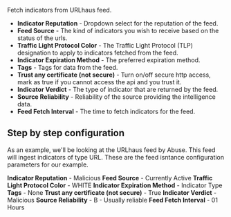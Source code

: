 Fetch indicators from URLhaus feed. 

* **Indicator Reputation** - Dropdown select for the reputation of the feed.
* **Feed Source** - The kind of indicators you wish to receive based on the status of the urls.
* **Traffic Light Protocol Color** - The Traffic Light Protocol (TLP) designation to apply to indicators fetched from the feed.
* **Indicator Expiration Method** - The preferred expiration method.
* **Tags** - Tags for data from the feed.
* **Trust any certificate (not secure)** - Turn on/off secure http access, mark as true if you cannot access the api and you trust it.
* **Indicator Verdict** -  The type of indicator that are returned by the feed.
* **Source Reliability** - Reliability of the source providing the intelligence data.
* **Feed Fetch Interval** - The time to fetch indicators for the feed.

## Step by step configuration
As an example, we'll be looking at the URLhaus feed by Abuse. This feed will ingest indicators of type URL. These are the feed isntance configuration parameters for our example.

**Indicator Reputation** - Malicious
**Feed Source** - Currently Active
**Traffic Light Protocol Color** - WHITE
**Indicator Expiration Method** - Indicator Type 
**Tags** - None
**Trust any certificate (not secure)** - True
**Indicator Verdict** - Malicious
**Source Reliability** - B - Usually reliable
**Feed Fetch Interval** - 01 Hours 
